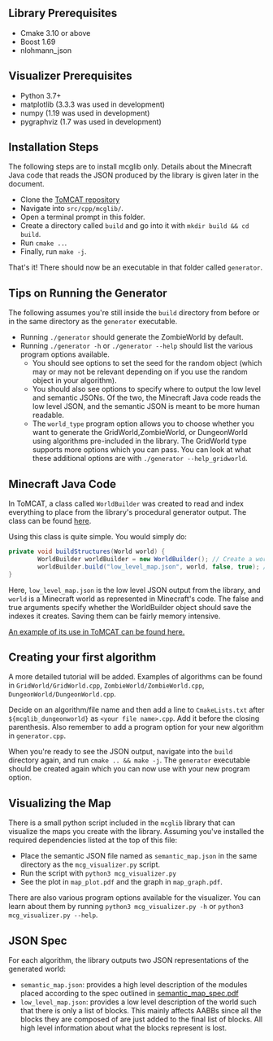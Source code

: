 ## Library Prerequisites
* Cmake 3.10 or above
* Boost 1.69
* nlohmann_json

## Visualizer Prerequisites
* Python 3.7+
* matplotlib (3.3.3 was used in development)
* numpy (1.19 was used in development)
* pygraphviz (1.7 was used in development)

## Installation Steps

The following steps are to install mcglib only. Details about the Minecraft
Java code that reads the JSON produced by the library is given later in the
document.

* Clone the [ToMCAT repository](https://github.com/ml4ai/tomcat/tree/master.)
* Navigate into `src/cpp/mcglib/`.
* Open a terminal prompt in this folder.
* Create a directory called `build` and go into it with `mkdir build && cd build`.
* Run `cmake ..`.
* Finally, run `make -j`.

That's it! There should now be an executable in that folder called `generator`.


## Tips on Running the Generator

The following assumes you're still inside the `build` directory from before or
in the same directory as the `generator` executable.

* Running `./generator`  should generate the ZombieWorld by default.
* Running `./generator -h` or `./generator --help` should list the various
  program options available.
    * You should see options to set the seed for the random object (which may
      or may not be relevant depending on if you use the random object in your
      algorithm).
    * You should also see options to specify where to output the low level and
      semantic JSONs. Of the two, the Minecraft Java code reads the low level
      JSON, and the semantic JSON is meant to be more human readable.
    * The `world_type` program option allows you to choose whether you want to
      generate the GridWorld,ZombieWorld, or DungeonWorld using algorithms
      pre-included in the library. The GridWorld type supports more options
      which you can pass. You can look at what these additional options are
      with `./generator --help_gridworld`.


## Minecraft Java Code

In ToMCAT, a class called `WorldBuilder` was created to read and index
everything to place from the library's procedural generator output. The class
can be found
[here](https://github.com/ml4ai/tomcat/blob/master/external/malmo/Minecraft/src/main/java/edu/arizona/tomcat/Utils/WorldBuilder.java).

Using this class is quite simple. You would simply do:

```java
private void buildStructures(World world) {
        WorldBuilder worldBuilder = new WorldBuilder(); // Create a world builder object
        worldBuilder.build("low_level_map.json", world, false, true); // Send it the world and the JSON to build with
}
```

Here, `low_level_map.json` is the low level JSON output from the library, and
`world` is a Minecraft world as represented in Minecraft's code. The false and
true arguments specify whether the WorldBuilder object should save the indexes
it creates. Saving them can be fairly memory intensive.

[An example of its use in ToMCAT can be found here.](https://github.com/ml4ai/tomcat/blob/master/external/malmo/Minecraft/src/main/java/edu/arizona/tomcat/Mission/ProceduralGenMission.java)

## Creating your first algorithm

A more detailed tutorial will be added. Examples of algorithms can be found in
`GridWorld/GridWorld.cpp`, `ZombieWorld/ZombieWorld.cpp`,
`DungeonWorld/DungeonWorld.cpp`.

Decide on an algorithm/file name and then add a line to `CmakeLists.txt` after
`${mcglib_dungeonworld}` as `<your file name>.cpp`. Add it before the closing
parenthesis.
Also remember to add a program option for your new algorithm in `generator.cpp`.

When you're ready to see the JSON output, navigate into the `build` directory
again, and run `cmake .. && make -j`. The `generator` executable should be
created again which you can now use with your new program option.

## Visualizing the Map

There is a small python script included in the `mcglib` library that can
visualize the maps you create with the library. Assuming you've installed the
required dependencies listed at the top of this file:

* Place the semantic JSON file named as `semantic_map.json` in the same
  directory as the `mcg_visualizer.py` script.
* Run the script with `python3 mcg_visualizer.py`
* See the plot in `map_plot.pdf` and the graph in `map_graph.pdf`.

There are also various program options available for the visualizer. You can
learn about them by running `python3 mcg_visualizer.py -h` or `python3
mcg_visualizer.py --help`.

## JSON Spec

For each algorithm, the library outputs two JSON representations of the
generated world:

* `semantic_map.json`: provides a high level description of the modules placed
  according to the spec outlined in [semantic_map_spec.pdf](docs/semantic_map_spec.pdf)
* `low_level_map.json`: provides a low level description of the world such that
  there is only a list of blocks. This mainly affects AABBs since all the
  blocks they are composed of are just added to the final list of blocks. All
  high level information about what the blocks represent is lost.
